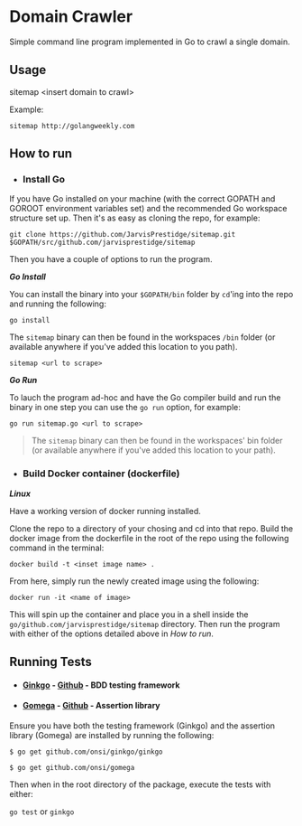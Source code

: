 # Domain Crawler

Simple command line program implemented in Go to crawl a single domain.

## Usage

sitemap \<insert domain to crawl>

Example: 

`sitemap http://golangweekly.com`


## How to run

* ### Install Go


If you have Go installed on your machine (with the correct GOPATH and GOROOT environment variables set) and the recommended Go workspace structure set up. Then it's as easy as cloning the repo, for example:

`git clone https://github.com/JarvisPrestidge/sitemap.git $GOPATH/src/github.com/jarvisprestidge/sitemap`

Then you have a couple of options to run the program.

 ***Go Install***
 
 You can install the binary into your `$GOPATH/bin` folder by `cd`'ing into the repo and running the following:
 
`go install`

The `sitemap` binary can then be found in the workspaces `/bin` folder (or available anywhere if you've added this location to you path).

`sitemap <url to scrape>`

 ***Go Run***
 
 To lauch the program ad-hoc and have the Go compiler build and run the binary in one step you can use the `go run` option, for example:
 
`go run sitemap.go <url to scrape>`

> The `sitemap` binary can then be found in the workspaces' bin folder (or available anywhere if you've added this location to your path).

* ### Build Docker container (dockerfile)

 ***Linux***

Have a working version of docker running installed.

Clone the repo to a directory of your chosing and cd into that repo. Build the docker image from the dockerfile in the root of the repo using the following command in the terminal:

`docker build -t <inset image name> .`

From here, simply run the newly created image using the following:

`docker run -it <name of image>`

This will spin up the container and place you in a shell inside the `go/github.com/jarvisprestidge/sitemap` directory. Then run the program with either of the options detailed above in *How to run*.


## Running Tests

* #### [Ginkgo](https://onsi.github.io/ginkgo/) - [Github](https://github.com/onsi/ginkgo) - BDD testing framework

* #### [Gomega](https://onsi.github.io/gomega/) - [Github](https://github.com/onsi/gomega) - Assertion library

Ensure you have both the testing framework (Ginkgo) and the assertion library (Gomega) are installed by running the following:

`$ go get github.com/onsi/ginkgo/ginkgo`

`$ go get github.com/onsi/gomega`

Then when in the root directory of the package, execute the tests with either:

`go test` or `ginkgo`


